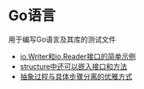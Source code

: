 # Go语言

用于编写Go语言及其库的测试文件

- [io.Writer和io.Reader接口的简单示例](./writerAndReader/helloWorld.go)
- [structure中还可以嵌入接口和方法](./embedding/embedding.go)
- [抽象过程与具体步骤分离的优雅方式](./interfaceFunc)